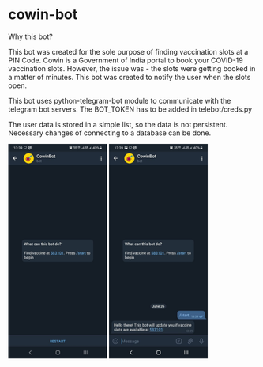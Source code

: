 # cowin-bot

Why this bot?

This bot was created for the sole purpose of finding vaccination slots at a PIN Code. Cowin is a Government of India portal to book your COVID-19 vaccination slots. However, the issue was - the slots were getting booked in a matter of minutes. This bot was created to notify the user when the slots open.

This bot uses python-telegram-bot module to communicate with the telegram bot servers. The BOT_TOKEN has to be added in telebot/creds.py

The user data is stored in a simple list, so the data is not persistent. Necessary changes of connecting to a database can be done. 

<img src="https://github.com/GSNikhil/cowin-bot/blob/main/images/welcome.jpg" alt="welcome" width="200"/>
<img src="https://github.com/GSNikhil/cowin-bot/blob/main/images/start.jpg" alt="start" width="200"/>


